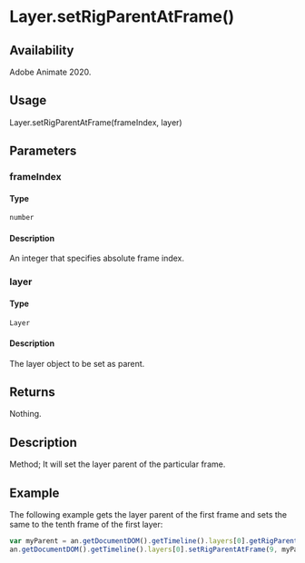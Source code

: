 # Layer.setRigParentAtFrame()

## Availability

Adobe Animate 2020.

## Usage

Layer.setRigParentAtFrame(frameIndex, layer)

## Parameters

### **frameIndex**

#### Type

```typescript
number
```

#### Description

An integer that specifies absolute frame index.

### **layer**

#### Type

```typescript
Layer
```

#### Description

The layer object to be set as parent.

## Returns

Nothing.

## Description

Method; It will set the layer parent of the particular frame.

## Example

The following example gets the layer parent of the first frame and sets the same to the tenth frame of the first layer:

```javascript
var myParent = an.getDocumentDOM().getTimeline().layers[0].getRigParentAtFrame(0);
an.getDocumentDOM().getTimeline().layers[0].setRigParentAtFrame(9, myParent);
```
